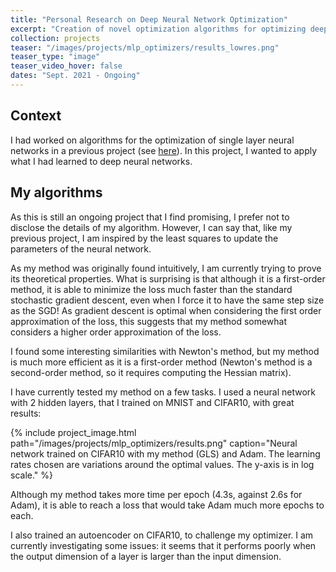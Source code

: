 ```yaml
---
title: "Personal Research on Deep Neural Network Optimization"
excerpt: "Creation of novel optimization algorithms for optimizing deep neural networks."
collection: projects
teaser: "/images/projects/mlp_optimizers/results_lowres.png"
teaser_type: "image"
teaser_video_hover: false
dates: "Sept. 2021 - Ongoing"
---
```


## Context

I had worked on algorithms for the optimization of single layer neural networks in a previous project (see [here](/projects/nonlinear-least-squares/)). In this project, I wanted to apply what I had learned to deep neural networks.

## My algorithms

As this is still an ongoing project that I find promising, I prefer not to disclose the details of my algorithm. However, I can say that, like my previous project, I am inspired by the least squares to update the parameters of the neural network.

As my method was originally found intuitively, I am currently trying to prove its theoretical properties. What is surprising is that although it is a first-order method, it is able to minimize the loss much faster than the standard stochastic gradient descent, even when I force it to have the same step size as the SGD! As gradient descent is optimal when considering the first order approximation of the loss, this suggests that my method somewhat considers a higher order approximation of the loss.

I found some interesting similarities with Newton's method, but my method is much more efficient as it is a first-order method (Newton's method is a second-order method, so it requires computing the Hessian matrix).

I have currently tested my method on a few tasks. I used a neural network with 2 hidden layers, that I trained on MNIST and CIFAR10, with great results:

{% include project_image.html
path="/images/projects/mlp_optimizers/results.png"
caption="Neural network trained on CIFAR10 with my method (GLS) and Adam. The learning rates chosen are variations around the optimal values. The y-axis is in log scale."
%}

Although my method takes more time per epoch (4.3s, against 2.6s for Adam), it is able to reach a loss that would take Adam much more epochs to each.

I also trained an autoencoder on CIFAR10, to challenge my optimizer. I am currently investigating some issues: it seems that it performs poorly when the output dimension of a layer is larger than the input dimension.
